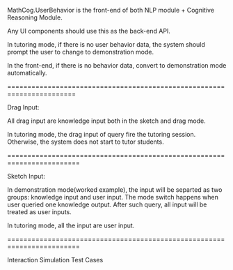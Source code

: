 ﻿MathCog.UserBehavior is the front-end of both NLP module + Cognitive Reasoning Module.

Any UI components should use this as the back-end API.

In tutoring mode, if there is no user behavior data, the system should 
prompt the user to change to demonstration mode.

In the front-end, if there is no behavior data, convert to demonstration
mode automatically.

=======================================================================

Drag Input:

All drag input are knowledge input both in the sketch and drag mode. 

In tutoring mode, the drag input of query fire the tutoring session. 
Otherwise, the system does not start to tutor students.

========================================================================

Sketch Input:

In demonstration mode(worked example), the input will be separted as two 
groups: knowledge input and user input. The mode switch happens when user
queried one knowledge output. After such query, all input will be treated
as user inputs.

In tutoring mode, all the input are user input.

========================================================================

Interaction Simulation Test Cases